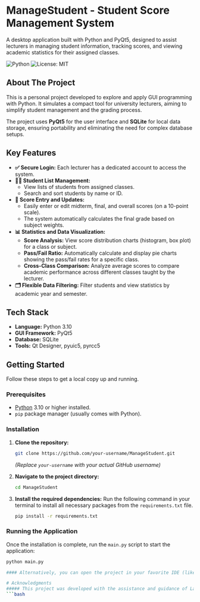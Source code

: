 # ManageStudent - Student Score Management System

A desktop application built with Python and PyQt5, designed to assist lecturers in managing student information, tracking scores, and viewing academic statistics for their assigned classes.

![Python](https://img.shields.io/badge/Python-3.10+-blue.svg)
![License: MIT](https://img.shields.io/badge/License-MIT-yellow.svg)

## About The Project

This is a personal project developed to explore and apply GUI programming with Python. It simulates a compact tool for university lecturers, aiming to simplify student management and the grading process.

The project uses **PyQt5** for the user interface and **SQLite** for local data storage, ensuring portability and eliminating the need for complex database setups.

## Key Features

-   **✅ Secure Login:** Each lecturer has a dedicated account to access the system.
-   **👨‍🎓 Student List Management:**
    -   View lists of students from assigned classes.
    -   Search and sort students by name or ID.
-   **📝 Score Entry and Updates:**
    -   Easily enter or edit midterm, final, and overall scores (on a 10-point scale).
    -   The system automatically calculates the final grade based on subject weights.
-   **📊 Statistics and Data Visualization:**
    -   **Score Analysis:** View score distribution charts (histogram, box plot) for a class or subject.
    -   **Pass/Fail Ratio:** Automatically calculate and display pie charts showing the pass/fail rates for a specific class.
    -   **Cross-Class Comparison:** Analyze average scores to compare academic performance across different classes taught by the lecturer.
-   **🗂️ Flexible Data Filtering:** Filter students and view statistics by academic year and semester.

## Tech Stack

-   **Language:** Python 3.10
-   **GUI Framework:** PyQt5
-   **Database:** SQLite
-   **Tools:** Qt Designer, pyuic5, pyrcc5

## Getting Started

Follow these steps to get a local copy up and running.

### Prerequisites

-   [Python](https://www.python.org/downloads/) 3.10 or higher installed.
-   `pip` package manager (usually comes with Python).

### Installation

1.  **Clone the repository:**
    ```bash
    git clone https://github.com/your-username/ManageStudent.git
    ```
    *(Replace `your-username` with your actual GitHub username)*

2.  **Navigate to the project directory:**
    ```bash
    cd ManageStudent
    ```

3.  **Install the required dependencies:**
    Run the following command in your terminal to install all necessary packages from the `requirements.txt` file.
    ```bash
    pip install -r requirements.txt
    ```

### Running the Application

Once the installation is complete, run the `main.py` script to start the application:
```bash
python main.py

#### Alternatively, you can open the project in your favorite IDE (like VSCode or PyCharm) and run the main.py file directly.

# Acknowledgments
##### This project was developed with the assistance and guidance of Large Language Models, including OpenAI's ChatGPT and Google's Gemini.
```bash
